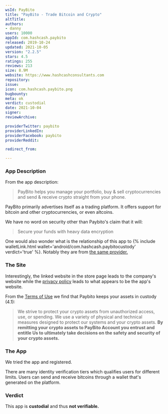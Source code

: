 ```yaml
---
wsId: PayBito
title: "PayBito - Trade Bitcoin and Crypto"
altTitle: 
authors:
- danny
users: 10000
appId: com.hashcash.paybito
released: 2019-10-24
updated: 2021-10-05
version: "2.2.5"
stars: 4.5
ratings: 255
reviews: 213
size: 8.9M
website: https://www.hashcashconsultants.com
repository: 
issue: 
icon: com.hashcash.paybito.png
bugbounty: 
meta: ok
verdict: custodial
date: 2021-10-04
signer: 
reviewArchive:

providerTwitter: paybito
providerLinkedIn: 
providerFacebook: paybito
providerReddit: 

redirect_from:

---
```


### App Description
From the app description: 

> PayBito helps you manage your portfolio, buy & sell cryptocurrencies and send & receive crypto straight from your phone.

PayBito primarily advertises itself as a trading platform. It offers support for bitcoin and other cryptocurrencies, or even altcoins.

We have no word on security other than Paybito's claim that it will:

> Secure your funds with heavy data encryption 

One would also wonder what is the relationship of this app to {% include walletLink.html wallet='android/com.hashcash.paybitocustody' verdict='true' %}. Notably they are from [the same provider.](https://play.google.com/store/apps/developer?id=Hashcash+Consultants+LLC)

### The Site
Interestingly, the linked website in the store page leads to the company's website while the [privacy policy](https://www.paybito.com/privacy-policy/) leads to what appears to be the app's website.


From the [Terms of Use](https://www.paybito.com/terms-of-use/) we find that Paybito keeps your assets in custody (4.1):

> We strive to protect your crypto assets from unauthorized access, use, or spending. We use a variety of physical and technical measures designed to protect our systems and your crypto assets. **By remitting your crypto assets to PayBito Account you entrust and entitle Us to ultimately take decisions on the safety and security of your crypto assets.**

### The App
We tried the app and registered.

There are many identity verification tiers which qualifies users for different limits. Users can send and receive bitcoins through a wallet that's generated on the platform.

### Verdict
This app is **custodial** and thus **not verifiable.**
